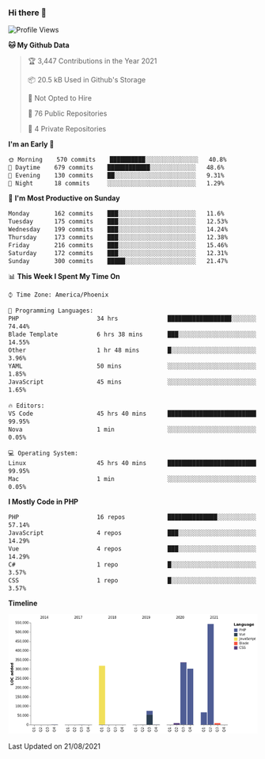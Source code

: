 ### Hi there 👋

<!--START_SECTION:waka-->
![Profile Views](http://img.shields.io/badge/Profile%20Views-8-blue)

**🐱 My Github Data** 

> 🏆 3,447 Contributions in the Year 2021
 > 
> 📦 20.5 kB Used in Github's Storage 
 > 
> 🚫 Not Opted to Hire
 > 
> 📜 76 Public Repositories 
 > 
> 🔑 4 Private Repositories  
 > 
**I'm an Early 🐤** 

```text
🌞 Morning    570 commits    ██████████░░░░░░░░░░░░░░░   40.8% 
🌆 Daytime    679 commits    ████████████░░░░░░░░░░░░░   48.6% 
🌃 Evening    130 commits    ██░░░░░░░░░░░░░░░░░░░░░░░   9.31% 
🌙 Night      18 commits     ░░░░░░░░░░░░░░░░░░░░░░░░░   1.29%

```
📅 **I'm Most Productive on Sunday** 

```text
Monday       162 commits    ███░░░░░░░░░░░░░░░░░░░░░░   11.6% 
Tuesday      175 commits    ███░░░░░░░░░░░░░░░░░░░░░░   12.53% 
Wednesday    199 commits    ███░░░░░░░░░░░░░░░░░░░░░░   14.24% 
Thursday     173 commits    ███░░░░░░░░░░░░░░░░░░░░░░   12.38% 
Friday       216 commits    ███░░░░░░░░░░░░░░░░░░░░░░   15.46% 
Saturday     172 commits    ███░░░░░░░░░░░░░░░░░░░░░░   12.31% 
Sunday       300 commits    █████░░░░░░░░░░░░░░░░░░░░   21.47%

```


📊 **This Week I Spent My Time On** 

```text
⌚︎ Time Zone: America/Phoenix

💬 Programming Languages: 
PHP                      34 hrs              ██████████████████░░░░░░░   74.44% 
Blade Template           6 hrs 38 mins       ███░░░░░░░░░░░░░░░░░░░░░░   14.55% 
Other                    1 hr 48 mins        █░░░░░░░░░░░░░░░░░░░░░░░░   3.96% 
YAML                     50 mins             ░░░░░░░░░░░░░░░░░░░░░░░░░   1.85% 
JavaScript               45 mins             ░░░░░░░░░░░░░░░░░░░░░░░░░   1.65%

🔥 Editors: 
VS Code                  45 hrs 40 mins      █████████████████████████   99.95% 
Nova                     1 min               ░░░░░░░░░░░░░░░░░░░░░░░░░   0.05%

💻 Operating System: 
Linux                    45 hrs 40 mins      █████████████████████████   99.95% 
Mac                      1 min               ░░░░░░░░░░░░░░░░░░░░░░░░░   0.05%

```

**I Mostly Code in PHP** 

```text
PHP                      16 repos            ██████████████░░░░░░░░░░░   57.14% 
JavaScript               4 repos             ███░░░░░░░░░░░░░░░░░░░░░░   14.29% 
Vue                      4 repos             ███░░░░░░░░░░░░░░░░░░░░░░   14.29% 
C#                       1 repo              █░░░░░░░░░░░░░░░░░░░░░░░░   3.57% 
CSS                      1 repo              █░░░░░░░░░░░░░░░░░░░░░░░░   3.57%

```


**Timeline**

![Chart not found](https://raw.githubusercontent.com/mikebronner/mikebronner/master/charts/bar_graph.png) 


 Last Updated on 21/08/2021
<!--END_SECTION:waka-->

<!--
**mikebronner/mikebronner** is a ✨ _special_ ✨ repository because its `README.md` (this file) appears on your GitHub profile.

Here are some ideas to get you started:

- 🔭 I’m currently working on ...
- 🌱 I’m currently learning ...
- 👯 I’m looking to collaborate on ...
- 🤔 I’m looking for help with ...
- 💬 Ask me about ...
- 📫 How to reach me: ...
- 😄 Pronouns: ...
- ⚡ Fun fact: ...
-->
